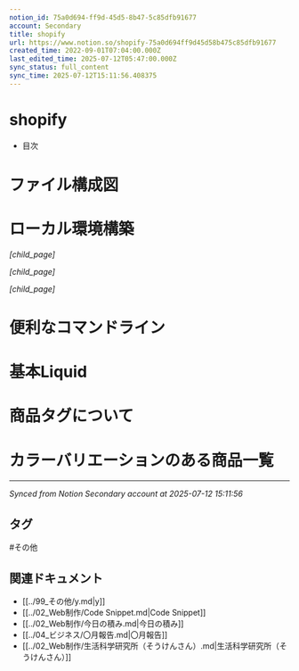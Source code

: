 ```yaml
---
notion_id: 75a0d694-ff9d-45d5-8b47-5c85dfb91677
account: Secondary
title: shopify
url: https://www.notion.so/shopify-75a0d694ff9d45d58b475c85dfb91677
created_time: 2022-09-01T07:04:00.000Z
last_edited_time: 2025-07-12T05:47:00.000Z
sync_status: full_content
sync_time: 2025-07-12T15:11:56.408375
---
```


# shopify

- 目次

# ファイル構成図

# ローカル環境構築

*[child_page]*

*[child_page]*

*[child_page]*

# **便利なコマンドライン**

# 基本Liquid

# 商品タグについて

# カラーバリエーションのある商品一覧


---

*Synced from Notion Secondary account at 2025-07-12 15:11:56*


## タグ

#その他 

## 関連ドキュメント

- [[../99_その他/y.md|y]]
- [[../02_Web制作/Code Snippet.md|Code Snippet]]
- [[../02_Web制作/今日の積み.md|今日の積み]]
- [[../04_ビジネス/〇月報告.md|〇月報告]]
- [[../02_Web制作/生活科学研究所（そうけんさん）.md|生活科学研究所（そうけんさん）]]
